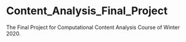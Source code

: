 # Content_Analysis_Final_Project
The Final Project for Computational Content Analysis Course of Winter 2020.
